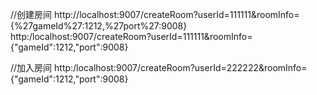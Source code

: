 //创建房间
http://localhost:9007/createRoom?userId=111111&roomInfo={%27gameId%27:1212,%27port%27:9008}
http:/localhost:9007/createRoom?userId=111111&roomInfo={"gameId":1212,"port":9008}

//加入房间
http:/localhost:9007/createRoom?userId=222222&roomInfo={"gameId":1212,"port":9008}